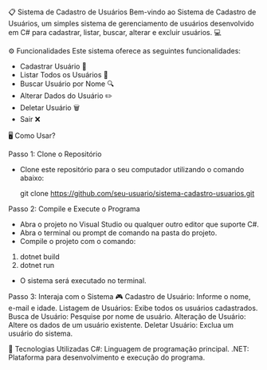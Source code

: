 📋 Sistema de Cadastro de Usuários
Bem-vindo ao Sistema de Cadastro de Usuários, um simples sistema de gerenciamento de usuários desenvolvido em C# para cadastrar, listar, buscar, alterar e excluir usuários. 💻

⚙️ Funcionalidades
Este sistema oferece as seguintes funcionalidades:

- Cadastrar Usuário 📝
- Listar Todos os Usuários 📜
- Buscar Usuário por Nome 🔍
- Alterar Dados do Usuário ✏️
- Deletar Usuário 🗑️
- Sair ❌

🖥️ Como Usar?

Passo 1: Clone o Repositório
- Clone este repositório para o seu computador utilizando o comando abaixo:

  git clone https://github.com/seu-usuario/sistema-cadastro-usuarios.git

Passo 2: Compile e Execute o Programa
- Abra o projeto no Visual Studio ou qualquer outro editor que suporte C#.
- Abra o terminal ou prompt de comando na pasta do projeto.
- Compile o projeto com o comando:
1. dotnet build
2. dotnet run
- O sistema será executado no terminal.

Passo 3: Interaja com o Sistema 🎮
Cadastro de Usuário: Informe o nome, e-mail e idade.
Listagem de Usuários: Exibe todos os usuários cadastrados.
Busca de Usuário: Pesquise por nome de usuário.
Alteração de Usuário: Altere os dados de um usuário existente.
Deletar Usuário: Exclua um usuário do sistema.

📌 Tecnologias Utilizadas
C#: Linguagem de programação principal.
.NET: Plataforma para desenvolvimento e execução do programa.
